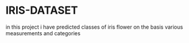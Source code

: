 # IRIS-DATASET
in this project i have predicted classes of iris flower on the basis various measurements and categories
